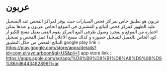 # عربون
عربون هو تطبيق خاص بمراكز فحص السيارات حيث يوفر لمراكز الفحص عند التسجيل عليه الظهور كمركز فحص للبائع و المشتري فى الموقع الخاص بعربون و عندها يمكن اختياره من الموقع و بمجرد وصول طرفى البيع المركز يقوم الفنى بعمل مسح للكيو ار كود الخاص بالعميل لتسجيل حضوره و كذلك مسح الاعلان لبدا عمل الفحص و تسجيل النتائج الفحص من خلال 
التطبيق
google play link :: https://play.google.com/store/apps/details?id=com.elrayd.arboon&gl=US&pli=1
app store link :: https://apps.apple.com/eg/app/%D8%B9%D8%B1%D8%A8%D9%88%D9%86/id6443482896?l=ar


